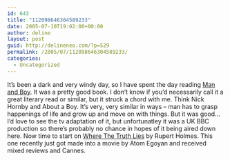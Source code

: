 ```yaml
---
id: 643
title: "112098646304589233"
date: 2005-07-10T19:02:00+00:00
author: deline
layout: post
guid: http://delineneo.com/?p=529
permalink: /2005/07/112098646304589233/
categories:
  - Uncategorized
---
```

It&#8217;s been a dark and very windy day, so I have spent the day reading [Man and Boy](http://www.amazon.com/exec/obidos/tg/detail/-/0743225082/qid=1120986069/sr=8-1/ref=pd_bbs_ur_1/102-0026276-9224948?v=glance&s=books&n=507846). It was a pretty good book. I don&#8217;t know if you&#8217;d necessarily call it a great literary read or similar, but it struck a chord with me. Think Nick Hornby and About a Boy. It&#8217;s very, very similar in ways &#8211; man has to grasp happenings of life and grow up and move on with things. But it was good&#8230; I&#8217;d love to see the tv adaptation of it, but unfortunatley it was a UK BBC production so there&#8217;s probably no chance in hopes of it being aired down here. Now time to start on [Where The Truth Lies](http://www.amazon.com/exec/obidos/tg/detail/-/0812972236/qid=1120986318/sr=8-1/ref=pd_bbs_ur_1/102-0026276-9224948?v=glance&s=books&n=507846) by Rupert Holmes. This one recently just got made into a movie by Atom Egoyan and received mixed reviews and Cannes.

